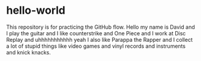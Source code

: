 # hello-world
This repository is for practicing the GitHub flow.
Hello my name is David and I play the guitar and I like counterstrike and One Piece and I work at Disc Replay and uhhhhhhhhhhh yeah
I also like Parappa the Rapper and I collect a lot of stupid things like video games and vinyl records and instruments and knick knacks.
